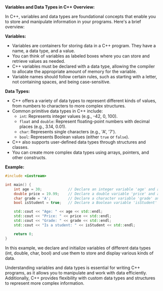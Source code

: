 **Variables and Data Types in C++ Overview:**

In C++, variables and data types are foundational concepts that enable you to store and manipulate information in your programs. Here's a brief overview:

**Variables:**
- Variables are containers for storing data in a C++ program. They have a name, a data type, and a value.
- You can think of variables as labeled boxes where you can store and retrieve values as needed.
- C++ variables must be declared with a data type, allowing the compiler to allocate the appropriate amount of memory for the variable.
- Variable names should follow certain rules, such as starting with a letter, not containing spaces, and being case-sensitive.

**Data Types:**
- C++ offers a variety of data types to represent different kinds of values, from numbers to characters to more complex structures.
- Common primitive data types in C++ include:
  - `int`: Represents integer values (e.g., -42, 0, 100).
  - `float` and `double`: Represent floating-point numbers with decimal places (e.g., 3.14, 0.01).
  - `char`: Represents single characters (e.g., 'A', '7').
  - `bool`: Represents Boolean values (either `true` or `false`).
- C++ also supports user-defined data types through structures and classes.
- You can create more complex data types using arrays, pointers, and other constructs.

**Example:**
```cpp
#include <iostream>

int main() {
    int age = 30;            // Declare an integer variable 'age' and assign a value.
    double price = 19.99;    // Declare a double variable 'price' and assign a value.
    char grade = 'A';        // Declare a character variable 'grade' and assign a value.
    bool isStudent = true;   // Declare a Boolean variable 'isStudent' and assign a value.

    std::cout << "Age: " << age << std::endl;
    std::cout << "Price: " << price << std::endl;
    std::cout << "Grade: " << grade << std::endl;
    std::cout << "Is a student: " << isStudent << std::endl;

    return 0;
}
```

In this example, we declare and initialize variables of different data types (int, double, char, bool) and use them to store and display various kinds of data.

Understanding variables and data types is essential for writing C++ programs, as it allows you to manipulate and work with data efficiently. Additionally, C++ provides flexibility with custom data types and structures to represent more complex information.